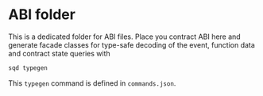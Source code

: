 # ABI folder

This is a dedicated folder for ABI files. Place you contract ABI here and generate facade classes for type-safe decoding of the event, function data and contract state queries with

```sh
sqd typegen
```

This `typegen` command is defined in `commands.json`.